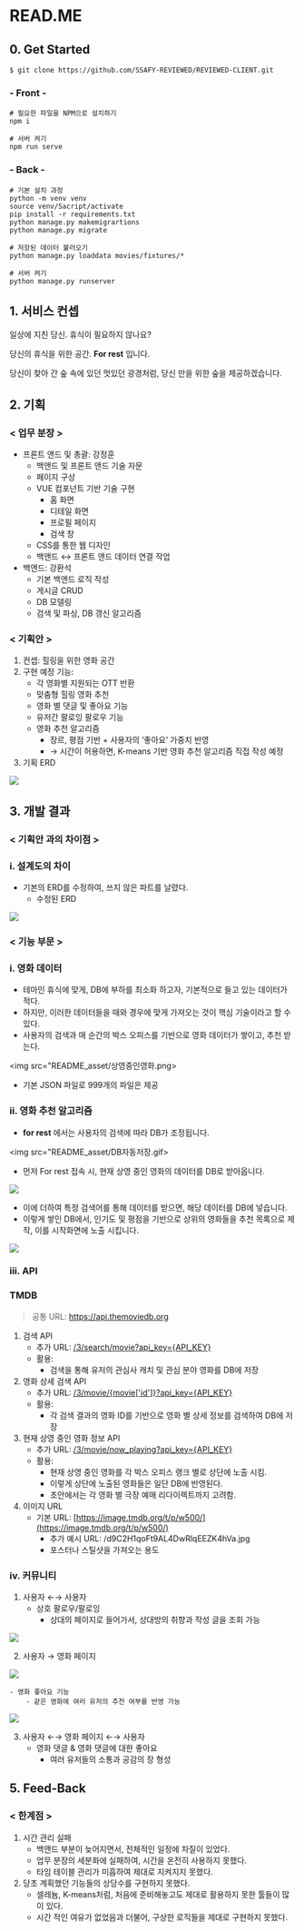 # READ.ME

## 0. Get Started

```
$ git clone https://github.com/SSAFY-REVIEWED/REVIEWED-CLIENT.git
```

### - Front -

```
# 필요한 파일을 NPM으로 설치하기
npm i

# 서버 켜기
npm run serve
```

### - Back -

```
# 기본 설치 과정
python -m venv venv
source venv/Sacript/activate
pip install -r requirements.txt
python manage.py makemigrartions
python manage.py migrate

# 저장된 데이터 불러오기
python manage.py loaddata movies/fixtures/*

# 서버 켜기
python manage.py runserver
```

## 1. 서비스 컨셉

일상에 지친 당신. 휴식이 필요하지 않나요?

당신의 휴식을 위한 공간. **For rest** 입니다.

당신이 찾아 간 숲 속에 있던 멋있던 광경처럼, 당신 만을 위한 숲을 제공하겠습니다. 

## 2. 기획

### < 업무 분장 >

- 프론트 앤드 및 총괄: 강정훈
    - 백앤드 및 프론트 앤드 기술 자문
    - 페이지 구상
    - VUE 컴포넌트 기반 기술 구현
        - 홈 화면
        - 디테일 화면
        - 프로필 페이지
        - 검색 창
    - CSS를 통한 웹 디자인
    - 백앤드 ↔ 프론트 앤드 데이터 연결 작업
- 백앤드: 강환석
    - 기본 백앤드 로직 작성
    - 게시글 CRUD
    - DB 모델링
    - 검색 및 파싱, DB 갱신 알고리즘

### < 기획안 >

1. 컨셉:  힐링을 위한 영화 공간
2. 구현 예정 기능:
    - 각 영화별 지원되는 OTT 반환
    - 맞춤형 힐링 영화 추천
    - 영화 별 댓글 및 좋아요 기능
    - 유저간 팔로잉 팔로우 기능
    - 영화 추천 알고리즘
        - 장르, 평점 기반 + 사용자의 ‘좋아요’ 가중치 반영
        - → 시간이 허용하면, K-means 기반 영화 추천 알고리즘 직접 작성 예정
3. 기획 ERD
    
<img src="README_asset/ERD최종.png">
    

## 3. 개발 결과

### < 기획안 과의 차이점 >

### i. 설계도의 차이

- 기본의 ERD를 수정하여, 쓰지 않은 파트를 날렸다.
    - 수정된 ERD
        
<img src="README_asset/ERD초안.png">
        

### < 기능 부문 >

### i. 영화 데이터

- 테마인 휴식에 맞게, DB에 부하를 최소화 하고자, 기본적으로 들고 있는 데이터가 적다.
- 하지만, 이러한 데이터들을 때와 경우에 맞게 가져오는 것이 핵심 기술이라고 할 수 있다.
- 사용자의 검색과 매 순간의 박스 오피스를 기반으로 영화 데이터가 쌓이고, 추천 받는다.
    
<img src="README_asset/상영중인영화.png>
    
- 기본 JSON 파일로 999개의 파일은 제공

### ii. 영화 추천 알고리즘

- **for rest** 에서는 사용자의 검색에 따라 DB가 조정됩니다.

<img src="README_asset/DB자동저장.gif>

- 먼저 For rest 접속 시, 현재 상영 중인 영화의 데이터를 DB로 받아옵니다.
    
<img src="README_asset/검색결과.png">
    
- 이에 더하여 특정 검색어를 통해 데이터를 받으면, 해당 데이터를 DB에 넣습니다.
- 이렇게 쌓인 DB에서, 인기도 및 평점을 기반으로 상위의 영화들을 추천 목록으로 제작,
이를 시작화면에 노출 시킵니다.
    
<img src="README_asset/추천알고.png">
    

### iii. API

### TMDB

> 공통 URL: https://api.themoviedb.org
> 
1. 검색 API
    - 추가 URL: [/3/search/movie?api_key=](https://api.themoviedb.org/3/search/movie?api_key=f555794485796214438961ced766522e&language=ko-KR&query=%7Bword%7D&page=1&include_adult=true)[{API_KEY}](https://api.themoviedb.org/3/movie/now_playing?api_key=%7BTMDB_API_KEY%7D&language=ko-KR&page=%7Bi%7D)
    - 활용:
        - 검색을 통해 유저의 관심사 캐치 및 관심 분야 영화를 DB에 저장
2. 영화 상세 검색 API
    - 추가 URL: [/3/movie/{movie['id']}?api_key=](https://api.themoviedb.org/3/movie/{movie['id']}?api_key=f555794485796214438961ced766522e&language=ko-KR)[{API_KEY}](https://api.themoviedb.org/3/movie/now_playing?api_key=%7BTMDB_API_KEY%7D&language=ko-KR&page=%7Bi%7D)
    - 활용:
        - 각 검색 결과의 영화 ID를 기반으로 영화 별 상세 정보를 검색하여 DB에 저장
3. 현재 상영 중인 영화 정보 API
    - 추가 URL: [/3/movie/now_playing?api_key={API_KEY}](https://api.themoviedb.org/3/movie/now_playing?api_key=%7BTMDB_API_KEY%7D&language=ko-KR&page=%7Bi%7D)
    - 활용:
        - 현재 상영 중인 영화를 각 박스 오피스 랭크 별로 상단에 노출 시킴.
        - 이렇게 상단에 노출된 영화들은 일단 DB에 반영된다.
        - 초안에서는 각 영화 별 극장 예매 리다이렉트까지 고려함.
4. 이미지 URL
    - 기본 URL: [https://image.tmdb.org/t/p/w500/](https://image.tmdb.org/t/p/w500/)
        - 추가 예시 URL: /d9C2H1qoFt9AL4DwRlqEEZK4hVa.jpg
        - 포스터나 스틸샷을 가져오는 용도

### iv. 커뮤니티

1. 사용자 ←→ 사용자
    - 상호 팔로우/팔로잉
        - 상대의 페이지로 들어가서, 상대방의 취향과 작성 글을 조회 가능
            
<img src="README_asset/프로필.png">
            
2. 사용자 → 영화 페이지
    
<img src="README_asset/상세페이지.png">
    
    - 영화 좋아요 기능
        - 같은 영화에 여러 유저의 추천 여부를 반영 가능
        
<img src="README_asset/영화좋아요.png">
        
3. 사용자 ←→ 영화 페이지 ←→ 사용자
    - 영화 댓글 & 영화 댓글에 대한 좋아요
        - 여러 유저들의 소통과 공감의 장 형성

### 

## 5. Feed-Back

### < 한계점 >

1. 시간 관리 실패
    - 백앤드 부분이 늦어지면서, 전체적인 일정에 차질이 있었다.
    - 업무 분장의 세분화에 실패하여, 시간을 온전히 사용하지 못했다.
    - 타임 테이블 관리가 미흡하여 제대로 지켜지지 못했다.
2. 당초 계획했던 기능들의 상당수를 구현하지 못했다.
    - 셀레늄, K-means처럼, 처음에 준비해놓고도 제대로 활용하지 못한 툴들이 많이 있다.
    - 시간 적인 여유가 없었음과 더불어, 구상한 로직들을 제대로 구현하지 못했다.
